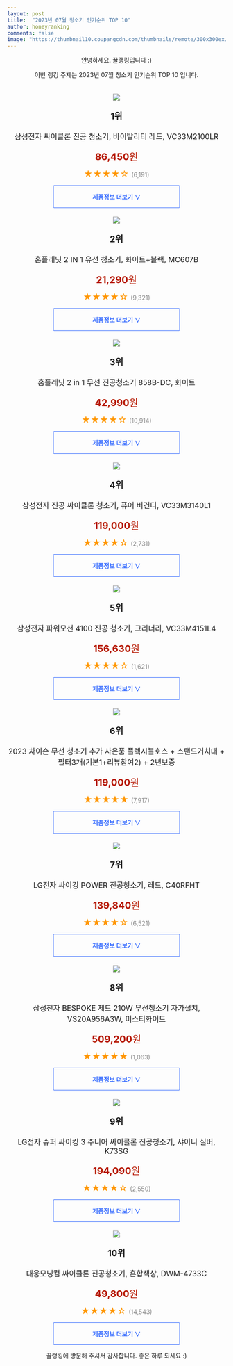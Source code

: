 ```yaml
---
layout: post
title:  "2023년 07월 청소기 인기순위 TOP 10"
author: honeyranking
comments: false
image: "https://thumbnail10.coupangcdn.com/thumbnails/remote/300x300ex/image/retail/images/2978945515285735-a8ad40c5-71e3-4c32-b825-211f1653960e.jpg"
---
```

<p style="text-align: center;">안녕하세요. 꿀랭킹입니다 :)</p>
<p style="text-align: center;">이번 랭킹 주제는 2023년 07월 청소기 인기순위 TOP 10 입니다.</p><center><img src="https://thumbnail10.coupangcdn.com/thumbnails/remote/300x300ex/image/retail/images/2978945515285735-a8ad40c5-71e3-4c32-b825-211f1653960e.jpg" style="margin-top:20px" /></center><p style="text-align: center; font-size: 20px"><b>1위</b></p><p style="text-align: center; font-size: 17px">삼성전자 싸이클론 진공 청소기, 바이탈리티 레드, VC33M2100LR</p><p style="text-align: center;"><span style="color: #b61800; font-size: 22px;"><b>86,450</b>원</span></p><p style="text-align: center;"><span style="color: #ff9600; font-size: 20px;">★★★★☆ </span><span style="color: #878787;">(6,191)</span></p><center><a href="https://link.coupang.com/a/23uCQ"><div style="font-size: 14px; display: inline-block; padding: 15px 90px; color: #346aff; border-radius: 2px; border: 1px solid #346aff; cursor: pointer;"><b>제품정보 더보기 &or;</b></div></a></center><center><img src="https://thumbnail10.coupangcdn.com/thumbnails/remote/300x300ex/image/retail/images/24628599404929-7fd7bec3-6738-44fb-94ae-0d2ba654c9b9.jpg" style="margin-top:20px" /></center><p style="text-align: center; font-size: 20px"><b>2위</b></p><p style="text-align: center; font-size: 17px">홈플래닛 2 IN 1 유선 청소기, 화이트+블랙, MC607B</p><p style="text-align: center;"><span style="color: #b61800; font-size: 22px;"><b>21,290</b>원</span></p><p style="text-align: center;"><span style="color: #ff9600; font-size: 20px;">★★★★☆ </span><span style="color: #878787;">(9,321)</span></p><center><a href="https://link.coupang.com/a/23uCR"><div style="font-size: 14px; display: inline-block; padding: 15px 90px; color: #346aff; border-radius: 2px; border: 1px solid #346aff; cursor: pointer;"><b>제품정보 더보기 &or;</b></div></a></center><center><img src="https://thumbnail9.coupangcdn.com/thumbnails/remote/300x300ex/image/retail/images/852201942122386-8187777a-6bf5-4fb9-b042-7f45da3c8cc8.jpg" style="margin-top:20px" /></center><p style="text-align: center; font-size: 20px"><b>3위</b></p><p style="text-align: center; font-size: 17px">홈플래닛 2 in 1 무선 진공청소기 858B-DC, 화이트</p><p style="text-align: center;"><span style="color: #b61800; font-size: 22px;"><b>42,990</b>원</span></p><p style="text-align: center;"><span style="color: #ff9600; font-size: 20px;">★★★★☆ </span><span style="color: #878787;">(10,914)</span></p><center><a href="https://link.coupang.com/a/23uCS"><div style="font-size: 14px; display: inline-block; padding: 15px 90px; color: #346aff; border-radius: 2px; border: 1px solid #346aff; cursor: pointer;"><b>제품정보 더보기 &or;</b></div></a></center><center><img src="https://thumbnail8.coupangcdn.com/thumbnails/remote/300x300ex/image/retail/images/2955686395567868-ab897cd7-4dfd-42a3-bbc2-c97bd3baa3f1.jpg" style="margin-top:20px" /></center><p style="text-align: center; font-size: 20px"><b>4위</b></p><p style="text-align: center; font-size: 17px">삼성전자 진공 싸이클론 청소기, 퓨어 버건디, VC33M3140L1</p><p style="text-align: center;"><span style="color: #b61800; font-size: 22px;"><b>119,000</b>원</span></p><p style="text-align: center;"><span style="color: #ff9600; font-size: 20px;">★★★★☆ </span><span style="color: #878787;">(2,731)</span></p><center><a href="https://link.coupang.com/a/23uCT"><div style="font-size: 14px; display: inline-block; padding: 15px 90px; color: #346aff; border-radius: 2px; border: 1px solid #346aff; cursor: pointer;"><b>제품정보 더보기 &or;</b></div></a></center><center><img src="https://thumbnail10.coupangcdn.com/thumbnails/remote/300x300ex/image/retail/images/2888699434369453-d2a08c03-bcba-45ba-b441-893024da41e6.jpg" style="margin-top:20px" /></center><p style="text-align: center; font-size: 20px"><b>5위</b></p><p style="text-align: center; font-size: 17px">삼성전자 파워모션 4100 진공 청소기, 그리너리, VC33M4151L4</p><p style="text-align: center;"><span style="color: #b61800; font-size: 22px;"><b>156,630</b>원</span></p><p style="text-align: center;"><span style="color: #ff9600; font-size: 20px;">★★★★☆ </span><span style="color: #878787;">(1,621)</span></p><center><a href="https://link.coupang.com/a/23uCU"><div style="font-size: 14px; display: inline-block; padding: 15px 90px; color: #346aff; border-radius: 2px; border: 1px solid #346aff; cursor: pointer;"><b>제품정보 더보기 &or;</b></div></a></center><center><img src="https://thumbnail6.coupangcdn.com/thumbnails/remote/300x300ex/image/vendor_inventory/e2aa/3590a440eada109825b304837a7ab6ba601489c1e8667a0a355a85f60243.jpg" style="margin-top:20px" /></center><p style="text-align: center; font-size: 20px"><b>6위</b></p><p style="text-align: center; font-size: 17px">2023 차이슨 무선 청소기 추가 사은품 플렉시블호스 + 스탠드거치대 + 필터3개(기본1+리뷰참여2) + 2년보증</p><p style="text-align: center;"><span style="color: #b61800; font-size: 22px;"><b>119,000</b>원</span></p><p style="text-align: center;"><span style="color: #ff9600; font-size: 20px;">★★★★★ </span><span style="color: #878787;">(7,917)</span></p><center><a href="https://link.coupang.com/a/23uCW"><div style="font-size: 14px; display: inline-block; padding: 15px 90px; color: #346aff; border-radius: 2px; border: 1px solid #346aff; cursor: pointer;"><b>제품정보 더보기 &or;</b></div></a></center><center><img src="https://thumbnail10.coupangcdn.com/thumbnails/remote/300x300ex/image/vendor_inventory/cd81/9e3e3037795d2026eb956a829b07862e92bfca8714299baaa0df0323efa8.jpg" style="margin-top:20px" /></center><p style="text-align: center; font-size: 20px"><b>7위</b></p><p style="text-align: center; font-size: 17px">LG전자 싸이킹 POWER 진공청소기, 레드, C40RFHT</p><p style="text-align: center;"><span style="color: #b61800; font-size: 22px;"><b>139,840</b>원</span></p><p style="text-align: center;"><span style="color: #ff9600; font-size: 20px;">★★★★☆ </span><span style="color: #878787;">(6,521)</span></p><center><a href="https://link.coupang.com/a/23uCY"><div style="font-size: 14px; display: inline-block; padding: 15px 90px; color: #346aff; border-radius: 2px; border: 1px solid #346aff; cursor: pointer;"><b>제품정보 더보기 &or;</b></div></a></center><center><img src="https://thumbnail8.coupangcdn.com/thumbnails/remote/300x300ex/image/retail/images/2966231925058215-6d30bbf3-2ba1-4ce2-aaca-170a35136dd5.jpg" style="margin-top:20px" /></center><p style="text-align: center; font-size: 20px"><b>8위</b></p><p style="text-align: center; font-size: 17px">삼성전자 BESPOKE 제트 210W 무선청소기 자가설치, VS20A956A3W, 미스티화이트</p><p style="text-align: center;"><span style="color: #b61800; font-size: 22px;"><b>509,200</b>원</span></p><p style="text-align: center;"><span style="color: #ff9600; font-size: 20px;">★★★★★ </span><span style="color: #878787;">(1,063)</span></p><center><a href="https://link.coupang.com/a/23uCZ"><div style="font-size: 14px; display: inline-block; padding: 15px 90px; color: #346aff; border-radius: 2px; border: 1px solid #346aff; cursor: pointer;"><b>제품정보 더보기 &or;</b></div></a></center><center><img src="https://thumbnail9.coupangcdn.com/thumbnails/remote/300x300ex/image/retail/images/3728951848742860-7e05462e-96e3-455b-b523-64d2d83514ab.jpg" style="margin-top:20px" /></center><p style="text-align: center; font-size: 20px"><b>9위</b></p><p style="text-align: center; font-size: 17px">LG전자 슈퍼 싸이킹 3 주니어 싸이클론 진공청소기, 샤이니 실버, K73SG</p><p style="text-align: center;"><span style="color: #b61800; font-size: 22px;"><b>194,090</b>원</span></p><p style="text-align: center;"><span style="color: #ff9600; font-size: 20px;">★★★★☆ </span><span style="color: #878787;">(2,550)</span></p><center><a href="https://link.coupang.com/a/23uC0"><div style="font-size: 14px; display: inline-block; padding: 15px 90px; color: #346aff; border-radius: 2px; border: 1px solid #346aff; cursor: pointer;"><b>제품정보 더보기 &or;</b></div></a></center><center><img src="https://thumbnail8.coupangcdn.com/thumbnails/remote/300x300ex/image/retail/images/22139439637078-853494ee-bf1f-4f4e-98f1-eff40548d0ef.jpg" style="margin-top:20px" /></center><p style="text-align: center; font-size: 20px"><b>10위</b></p><p style="text-align: center; font-size: 17px">대웅모닝컴 싸이클론 진공청소기, 혼합색상, DWM-4733C</p><p style="text-align: center;"><span style="color: #b61800; font-size: 22px;"><b>49,800</b>원</span></p><p style="text-align: center;"><span style="color: #ff9600; font-size: 20px;">★★★★☆ </span><span style="color: #878787;">(14,543)</span></p><center><a href="https://link.coupang.com/a/23uC2"><div style="font-size: 14px; display: inline-block; padding: 15px 90px; color: #346aff; border-radius: 2px; border: 1px solid #346aff; cursor: pointer;"><b>제품정보 더보기 &or;</b></div></a></center><p style="text-align: center;">꿀랭킹에 방문해 주셔서 감사합니다. 좋은 하루 되세요 :)</p>